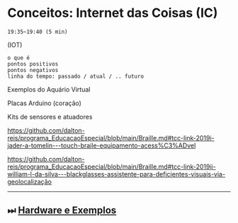 # Conceitos: Internet das Coisas (IC)

    19:35~19:40 (5 min)  

(IOT)  

    o que é  
    pontos positivos  
    pontos negativos  
    linha do tempo: passado / atual / .. futuro  


Exemplos do Aquário Virtual

Placas Arduino (coração)

Kits de sensores e atuadores

<https://github.com/dalton-reis/programa_EducacaoEspecial/blob/main/Braille.md#tcc-link-2019i-jader-a-tomelin---touch-braile-equipamento-acess%C3%ADvel>

<https://github.com/dalton-reis/programa_EducacaoEspecial/blob/main/Braille.md#tcc-link-2019ii-william-l-da-silva---blackglasses-assistente-para-deficientes-visuais-via-geolocalização>

----------

## ⏭ [Hardware e Exemplos](../README.md#hardware-e-exemplos "Hardware e Exemplos")  
